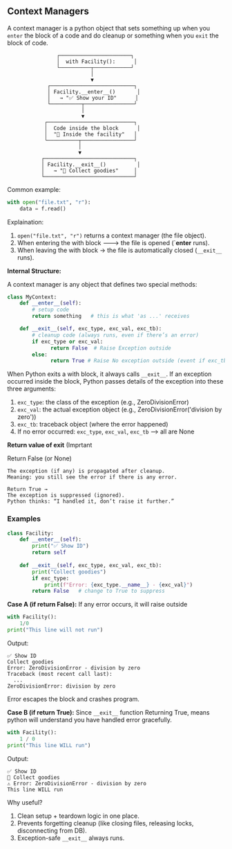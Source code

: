 ## Context Managers
A context manager is a python object that sets something up when you `enter` the block of a code and do cleanup or something when you `exit` the
block of code.

```
                ┌───────────────────────┐
                │  with Facility():      │
                └──────────┬────────────┘
                           │
                           ▼
             ┌───────────────────────────┐
             │ Facility.__enter__()       │
             │   → "✅ Show your ID"      │
             └──────────┬────────────────┘
                        │
                        ▼
            ┌────────────────────────────┐
            │  Code inside the block      │
            │  "🚶 Inside the facility"   │
            └──────────┬─────────────────┘
                       │
                       ▼
           ┌─────────────────────────────┐
           │ Facility.__exit__()          │
           │   → "🎁 Collect goodies"     │
           └─────────────────────────────┘

```

Common example:
```python
with open("file.txt", "r"):
    data = f.read()
```
Explaination:
1. `open("file.txt", "r")` returns a context manager (the file object).
2. When entering the with block ---> the file is opened (`__enter__ runs).
3. When leaving the with block → the file is automatically closed (`__exit__` runs).

**Internal Structure:**

A context manager is any object that defines two special methods:
```python
class MyContext:
    def __enter__(self):
        # setup code
        return something   # this is what 'as ...' receives

    def __exit__(self, exc_type, exc_val, exc_tb):
        # cleanup code (always runs, even if there’s an error)
        if exc_type or exc_val:
              return False  # Raise Exception outside
        else:
              return True # Raise No exception outside (event if exc_tb is there)
```
When Python exits a with block, it always calls `__exit__`.
If an exception occurred inside the block, Python passes details of the exception into these three arguments:
1. `exc_type`: the class of the exception (e.g., ZeroDivisionError)
2. `exc_val`: the actual exception object (e.g., ZeroDivisionError('division by zero'))
3. `exc_tb`: traceback object (where the error happened)
4. If no error occurred: `exc_type`, `exc_val`, `exc_tb` --> all are None

**Return value of __exit__** (Imprtant

Return False (or None)
```
The exception (if any) is propagated after cleanup.
Meaning: you still see the error if there is any error.
```
```
Return True →
The exception is suppressed (ignored).
Python thinks: “I handled it, don’t raise it further.”
```

### Examples
```python
class Facility:
    def __enter__(self):
        print("✅ Show ID")
        return self
    
    def __exit__(self, exc_type, exc_val, exc_tb):
        print("Collect goodies")
        if exc_type:
            print(f"Error: {exc_type.__name__} - {exc_val}")
        return False   # change to True to suppress
```

**Case A (if return False):**
If any error occurs, it will raise outside
```python
with Facility():
    1/0
print("This line will not run")
```
Output:
```
✅ Show ID
Collect goodies
Error: ZeroDivisionError - division by zero
Traceback (most recent call last):
  ...
ZeroDivisionError: division by zero
```
Error escapes the block and crashes program.

**Case B (if return True):**
Since `__exit__` function Returning True, means python
will understand you have handled error gracefully.
```python
with Facility():
    1 / 0
print("This line WILL run")
```
Output:
```
✅ Show ID
🎁 Collect goodies
⚠️ Error: ZeroDivisionError - division by zero
This line WILL run
```
Why useful?
1. Clean setup + teardown logic in one place.
2. Prevents forgetting cleanup (like closing files, releasing locks, disconnecting from DB).
3. Exception-safe `__exit__` always runs.
